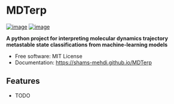 # MDTerp


[![image](https://img.shields.io/pypi/v/MDTerp.svg)](https://pypi.python.org/pypi/MDTerp)
[![image](https://img.shields.io/conda/vn/conda-forge/MDTerp.svg)](https://anaconda.org/conda-forge/MDTerp)


**A python project for interpreting molecular dynamics trajectory metastable state classifications from machine-learning models**


-   Free software: MIT License
-   Documentation: https://shams-mehdi.github.io/MDTerp
    

## Features

-   TODO
